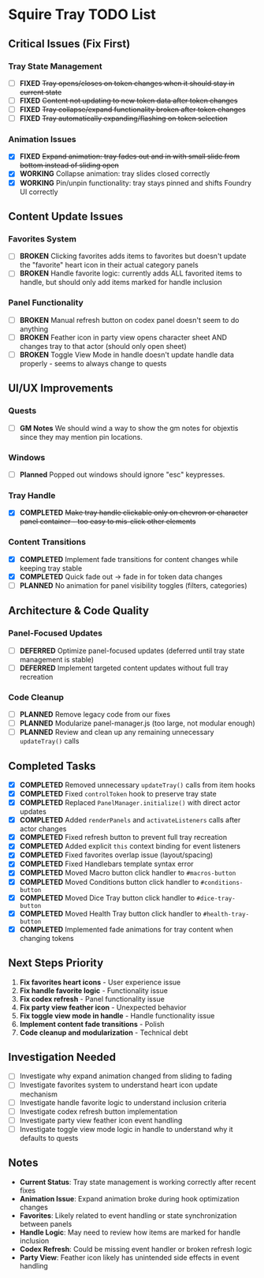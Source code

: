 # Squire Tray TODO List

## Critical Issues (Fix First)

### Tray State Management
- [ ] **FIXED** ~~Tray opens/closes on token changes when it should stay in current state~~
- [ ] **FIXED** ~~Content not updating to new token data after token changes~~
- [ ] **FIXED** ~~Tray collapse/expand functionality broken after token changes~~
- [ ] **FIXED** ~~Tray automatically expanding/flashing on token selection~~

### Animation Issues
- [x] **FIXED** ~~Expand animation: tray fades out and in with small slide from bottom instead of sliding open~~
- [x] **WORKING** Collapse animation: tray slides closed correctly
- [x] **WORKING** Pin/unpin functionality: tray stays pinned and shifts Foundry UI correctly

## Content Update Issues

### Favorites System
- [ ] **BROKEN** Clicking favorites adds items to favorites but doesn't update the "favorite" heart icon in their actual category panels
- [ ] **BROKEN** Handle favorite logic: currently adds ALL favorited items to handle, but should only add items marked for handle inclusion

### Panel Functionality
- [ ] **BROKEN** Manual refresh button on codex panel doesn't seem to do anything
- [ ] **BROKEN** Feather icon in party view opens character sheet AND changes tray to that actor (should only open sheet)
- [ ] **BROKEN** Toggle View Mode in handle doesn't update handle data properly - seems to always change to quests

## UI/UX Improvements

### Quests
- [ ] **GM Notes** We should wind a way to show the gm notes for objextis since they may mention pin locations.

### Windows
- [ ] **Planned** Popped out windows should ignore "esc" keypresses.

### Tray Handle
- [x] **COMPLETED** ~~Make tray handle clickable only on chevron or character panel container - too easy to mis-click other elements~~

### Content Transitions
- [x] **COMPLETED** Implement fade transitions for content changes while keeping tray stable
- [x] **COMPLETED** Quick fade out → fade in for token data changes
- [ ] **PLANNED** No animation for panel visibility toggles (filters, categories)

## Architecture & Code Quality

### Panel-Focused Updates
- [ ] **DEFERRED** Optimize panel-focused updates (deferred until tray state management is stable)
- [ ] **DEFERRED** Implement targeted content updates without full tray recreation

### Code Cleanup
- [ ] **PLANNED** Remove legacy code from our fixes
- [ ] **PLANNED** Modularize panel-manager.js (too large, not modular enough)
- [ ] **PLANNED** Review and clean up any remaining unnecessary `updateTray()` calls

## Completed Tasks

- [x] **COMPLETED** Removed unnecessary `updateTray()` calls from item hooks
- [x] **COMPLETED** Fixed `controlToken` hook to preserve tray state
- [x] **COMPLETED** Replaced `PanelManager.initialize()` with direct actor updates
- [x] **COMPLETED** Added `renderPanels` and `activateListeners` calls after actor changes
- [x] **COMPLETED** Fixed refresh button to prevent full tray recreation
- [x] **COMPLETED** Added explicit `this` context binding for event listeners
- [x] **COMPLETED** Fixed favorites overlap issue (layout/spacing)
- [x] **COMPLETED** Fixed Handlebars template syntax error
- [x] **COMPLETED** Moved Macro button click handler to `#macros-button`
- [x] **COMPLETED** Moved Conditions button click handler to `#conditions-button`
- [x] **COMPLETED** Moved Dice Tray button click handler to `#dice-tray-button`
- [x] **COMPLETED** Moved Health Tray button click handler to `#health-tray-button`
- [x] **COMPLETED** Implemented fade animations for tray content when changing tokens

## Next Steps Priority

1. **Fix favorites heart icons** - User experience issue
2. **Fix handle favorite logic** - Functionality issue
3. **Fix codex refresh** - Panel functionality issue
4. **Fix party view feather icon** - Unexpected behavior
5. **Fix toggle view mode in handle** - Handle functionality issue
6. **Implement content fade transitions** - Polish
7. **Code cleanup and modularization** - Technical debt

## Investigation Needed

- [ ] Investigate why expand animation changed from sliding to fading
- [ ] Investigate favorites system to understand heart icon update mechanism
- [ ] Investigate handle favorite logic to understand inclusion criteria
- [ ] Investigate codex refresh button implementation
- [ ] Investigate party view feather icon event handling
- [ ] Investigate toggle view mode logic in handle to understand why it defaults to quests

## Notes

- **Current Status**: Tray state management is working correctly after recent fixes
- **Animation Issue**: Expand animation broke during hook optimization changes
- **Favorites**: Likely related to event handling or state synchronization between panels
- **Handle Logic**: May need to review how items are marked for handle inclusion
- **Codex Refresh**: Could be missing event handler or broken refresh logic
- **Party View**: Feather icon likely has unintended side effects in event handling
